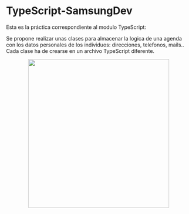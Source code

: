 # TypeScript-SamsungDev

Esta es la práctica correspondiente al modulo TypeScript:

Se propone realizar unas clases para almacenar la logica de una agenda con los datos personales de los individuos: direcciones, telefonos, mails.. Cada clase ha de crearse en un archivo TypeScript diferente.

<p align="center">
 <img src="https://i.imgur.com/Ni8OaWs.png" width="384" height="404">
</p>
